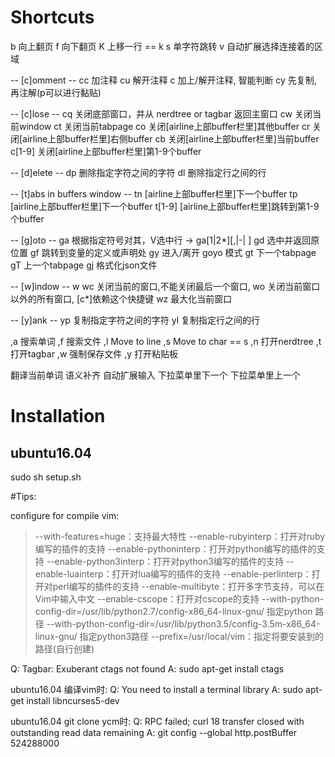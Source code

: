 
# Shortcuts

b 向上翻页
f 向下翻页
K 上移一行 == k
s 单字符跳转
v 自动扩展选择连接着的区域

-- [c]omment --
cc 加注释
cu 解开注释
c<space> 加上/解开注释, 智能判断
cy 先复制, 再注解(p可以进行黏贴)

-- [c]lose --
cq 关闭底部窗口，并从 nerdtree or tagbar 返回主窗口
cw 关闭当前window
ct 关闭当前tabpage
co 关闭[airline上部buffer栏里]其他buffer
cr 关闭[airline上部buffer栏里]右侧buffer
cb 关闭[airline上部buffer栏里]当前buffer
c[1-9] 关闭[airline上部buffer栏里]第1-9个buffer

-- [d]elete --
dp 删除指定字符之间的字符
dl 删除指定行之间的行

-- [t]abs in buffers window --
tn [airline上部buffer栏里]下一个buffer
tp [airline上部buffer栏里]下一个buffer
t[1-9] [airline上部buffer栏里]跳转到第1-9个buffer


-- [g]oto --
ga 根据指定符号对其，V选中行 -> ga[1|2\*][,|-| ]
gd 选中并返回原位置
gf 跳转到变量的定义或声明处
gy 进入/离开 goyo 模式
gt 下一个tabpage
gT 上一个tabpage
gj 格式化json文件

-- [w]indow --
w <c-w>
wc 关闭当前的窗口,不能关闭最后一个窗口, 
wo 关闭当前窗口以外的所有窗口, [c*]依赖这个快捷键
wz 最大化当前窗口

-- [y]ank --
yp 复制指定字符之间的字符
yl 复制指定行之间的行

,a 搜索单词
,f 搜索文件
,l Move to line
,s Move to char == s
,n 打开nerdtree
,t 打开tagbar
,w 强制保存文件
,y 打开粘贴板

<c-y> 翻译当前单词
<c-g> 语义补齐
<c-j> 自动扩展输入
<c-n> 下拉菜单里下一个
<c-p> 下拉菜单里上一个

# Installation 

## ubuntu16.04
sudo sh setup.sh

#Tips:

configure for compile vim:

> --with-features=huge：支持最大特性
> --enable-rubyinterp：打开对ruby编写的插件的支持
> --enable-pythoninterp：打开对python编写的插件的支持
> --enable-python3interp：打开对python3编写的插件的支持
> --enable-luainterp：打开对lua编写的插件的支持
> --enable-perlinterp：打开对perl编写的插件的支持
> --enable-multibyte：打开多字节支持，可以在Vim中输入中文
> --enable-cscope：打开对cscope的支持
> --with-python-config-dir=/usr/lib/python2.7/config-x86_64-linux-gnu/ 指定python 路径
> --with-python-config-dir=/usr/lib/python3.5/config-3.5m-x86_64-linux-gnu/ 指定python3路径
> --prefix=/usr/local/vim：指定将要安装到的路径(自行创建)

Q: Tagbar: Exuberant ctags not found
A: sudo apt-get install ctags

ubuntu16.04 编译vim时:
Q: You need to install a terminal library
A: sudo apt-get install libncurses5-dev

ubuntu16.04 git clone ycm时:
Q: RPC failed; curl 18 transfer closed with outstanding read data remaining
A: git config --global http.postBuffer 524288000


